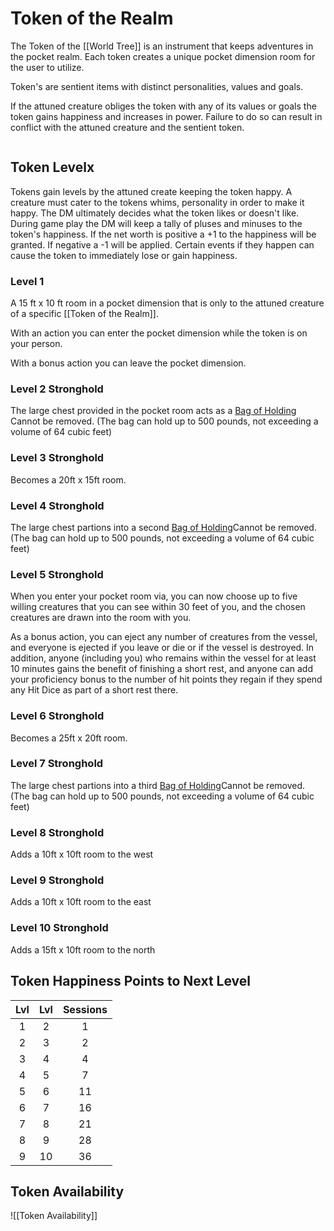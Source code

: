 # Token of the Realm

The Token of the [[World Tree]] is an instrument that keeps adventures in the pocket realm.  Each token creates a unique pocket dimension room for the user to utilize.

Token's are sentient items with distinct personalities, values and goals.

If the attuned creature obliges the token with any of its values or goals the token gains happiness and increases in power.  Failure to do so can result in conflict with the attuned creature and the sentient token.

```toc
```

## Token Levelx

Tokens gain levels by the attuned create keeping the token happy.  A creature must cater to the tokens whims, personality in order to make it happy.  The DM ultimately decides what the token likes or doesn't like.  During game play the DM will keep a tally of pluses and minuses to the token's happiness. If the net worth is positive a +1 to the happiness will be granted.  If negative a -1 will be applied.  Certain events if they happen can cause the token to immediately lose or gain happiness.

### Level 1 

A 15 ft x 10 ft room in a pocket dimension that is only to the attuned creature of a specific [[Token of the Realm]].

With an action you can enter the pocket dimension while the token is on your person.

With a bonus action you can leave the pocket dimension.

### Level 2 Stronghold

The large chest provided in the pocket room acts as a  [Bag of Holding](https://www.dndbeyond.com/magic-items/4581-bag-of-holding)  Cannot be removed. (The bag can hold up to 500 pounds, not exceeding a volume of 64 cubic feet)

### Level 3 Stronghold

Becomes a 20ft x 15ft room.

### Level 4 Stronghold

The large chest partions into a second [Bag of Holding](https://www.dndbeyond.com/magic-items/4581-bag-of-holding)Cannot be removed.(The bag can hold up to 500 pounds, not exceeding a volume of 64 cubic feet)

### Level 5 Stronghold

When you enter your pocket room via, you can now choose up to five willing creatures that you can see within 30 feet of you, and the chosen creatures are drawn into the room with you.

As a bonus action, you can eject any number of creatures from the vessel, and everyone is ejected if you leave or die or if the vessel is destroyed. In addition, anyone (including you) who remains within the vessel for at least 10 minutes gains the benefit of finishing a short rest, and anyone can add your proficiency bonus to the number of hit points they regain if they spend any Hit Dice as part of a short rest there.

### Level 6 Stronghold

Becomes a 25ft x 20ft room.

### Level 7 Stronghold
The large chest partions into a third [Bag of Holding](https://www.dndbeyond.com/magic-items/4581-bag-of-holding)Cannot be removed. (The bag can hold up to 500 pounds, not exceeding a volume of 64 cubic feet)

### Level 8 Stronghold

Adds a 10ft x 10ft room to the west

### Level 9 Stronghold

Adds a 10ft x 10ft room to the east

### Level 10 Stronghold

Adds a 15ft x 10ft room to the north

## Token Happiness Points to Next Level

Lvl | Lvl | Sessions 
:---: |:---:|:---:
1 | 2 | 1 
2 | 3 | 2 
3 | 4 | 4 
4 | 5 | 7 
5 | 6 | 11 
6 | 7 | 16 
7 | 8 | 21 
8 | 9 | 28 
9 | 10 | 36 


## Token Availability

![[Token Availability]]